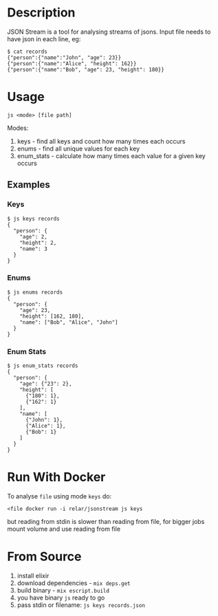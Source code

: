 # Description

JSON Stream is a tool for analysing streams of jsons. Input file needs to have json in each line, eg:

```
$ cat records
{"person":{"name":"John", "age": 23}}
{"person":{"name":"Alice", "height": 162}}
{"person":{"name":"Bob", "age": 23, "height": 180}}
```

# Usage

`js <mode> [file path]`

Modes:

1. keys - find all keys and count how many times each occurs
1. enums - find all unique values for each key
1. enum_stats - calculate how many times each value for a given key occurs


## Examples

### Keys

```
$ js keys records
{
  "person": {
    "age": 2,
    "height": 2,
    "name": 3
  }
}
```

### Enums
```
$ js enums records
{
  "person": {
    "age": 23,
    "height": [162, 180],
    "name": ["Bob", "Alice", "John"]
  }
}
```

### Enum Stats

```
$ js enum_stats records
{
  "person": {
    "age": {"23": 2},
    "height": [
      {"180": 1},
      {"162": 1}
    ],
    "name": [
      {"John": 1},
      {"Alice": 1},
      {"Bob": 1}
    ]
  }
}
```

# Run With Docker

To analyse `file` using mode `keys` do:

```
<file docker run -i relar/jsonstream js keys
```

but reading from stdin is slower than reading from file, for bigger jobs mount volume and use reading from file

# From Source

1. install elixir
1. download dependencies - `mix deps.get`
1. build binary - `mix escript.build`
1. you have binary `js` ready to go
1. pass stdin or filename: `js keys records.json`

